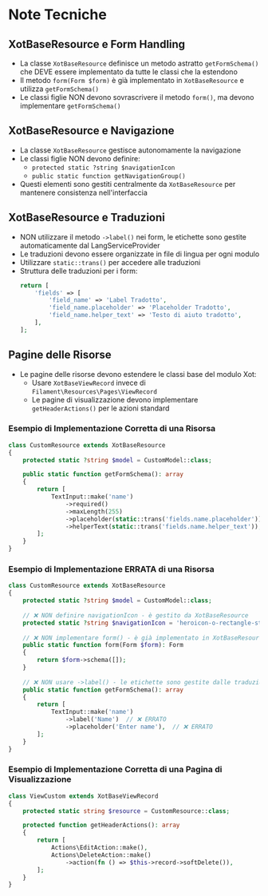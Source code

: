# Note Tecniche

## XotBaseResource e Form Handling
- La classe `XotBaseResource` definisce un metodo astratto `getFormSchema()` che DEVE essere implementato da tutte le classi che la estendono
- Il metodo `form(Form $form)` è già implementato in `XotBaseResource` e utilizza `getFormSchema()`
- Le classi figlie NON devono sovrascrivere il metodo `form()`, ma devono implementare `getFormSchema()`

## XotBaseResource e Navigazione
- La classe `XotBaseResource` gestisce autonomamente la navigazione
- Le classi figlie NON devono definire:
  - `protected static ?string $navigationIcon`
  - `public static function getNavigationGroup()`
- Questi elementi sono gestiti centralmente da `XotBaseResource` per mantenere consistenza nell'interfaccia

## XotBaseResource e Traduzioni
- NON utilizzare il metodo `->label()` nei form, le etichette sono gestite automaticamente dal LangServiceProvider
- Le traduzioni devono essere organizzate in file di lingua per ogni modulo
- Utilizzare `static::trans()` per accedere alle traduzioni
- Struttura delle traduzioni per i form:
  ```php
  return [
      'fields' => [
          'field_name' => 'Label Tradotto',
          'field_name.placeholder' => 'Placeholder Tradotto',
          'field_name.helper_text' => 'Testo di aiuto tradotto',
      ],
  ];
  ```

## Pagine delle Risorse
- Le pagine delle risorse devono estendere le classi base del modulo Xot:
  - Usare `XotBaseViewRecord` invece di `Filament\Resources\Pages\ViewRecord`
  - Le pagine di visualizzazione devono implementare `getHeaderActions()` per le azioni standard

### Esempio di Implementazione Corretta di una Risorsa
```php
class CustomResource extends XotBaseResource
{
    protected static ?string $model = CustomModel::class;

    public static function getFormSchema(): array
    {
        return [
            TextInput::make('name')
                ->required()
                ->maxLength(255)
                ->placeholder(static::trans('fields.name.placeholder'))
                ->helperText(static::trans('fields.name.helper_text')),
        ];
    }
}
```

### Esempio di Implementazione ERRATA di una Risorsa
```php
class CustomResource extends XotBaseResource
{
    protected static ?string $model = CustomModel::class;
    
    // ❌ NON definire navigationIcon - è gestito da XotBaseResource
    protected static ?string $navigationIcon = 'heroicon-o-rectangle-stack';
    
    // ❌ NON implementare form() - è già implementato in XotBaseResource
    public static function form(Form $form): Form
    {
        return $form->schema([]);
    }
    
    // ❌ NON usare ->label() - le etichette sono gestite dalle traduzioni
    public static function getFormSchema(): array
    {
        return [
            TextInput::make('name')
                ->label('Name')  // ❌ ERRATO
                ->placeholder('Enter name'),  // ❌ ERRATO
        ];
    }
}
```

### Esempio di Implementazione Corretta di una Pagina di Visualizzazione
```php
class ViewCustom extends XotBaseViewRecord
{
    protected static string $resource = CustomResource::class;

    protected function getHeaderActions(): array
    {
        return [
            Actions\EditAction::make(),
            Actions\DeleteAction::make()
                ->action(fn () => $this->record->softDelete()),
        ];
    }
} 